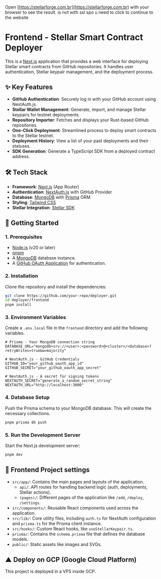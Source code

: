 Open [https://stellarforge.com.br](https://stellarforge.com.br) with your browser to see the result. is not with ssl spo u need to click to continue to the website

# Frontend - Stellar Smart Contract Deployer

This is a [Next.js](https://nextjs.org) application that provides a web interface for deploying Stellar smart contracts from GitHub repositories. It handles user authentication, Stellar keypair management, and the deployment process.

## ✨ Key Features

- **GitHub Authentication**: Securely log in with your GitHub account using NextAuth.js.
- **Stellar Wallet Management**: Generate, import, and manage Stellar keypairs for testnet deployments.
- **Repository Importer**: Fetches and displays your Rust-based GitHub repositories.
- **One-Click Deployment**: Streamlined process to deploy smart contracts to the Stellar testnet.
- **Deployment History**: View a list of your past deployments and their statuses.
- **SDK Generation**: Generate a TypeScript SDK from a deployed contract address.

## 🛠️ Tech Stack

- **Framework**: [Next.js](https://nextjs.org/) (App Router)
- **Authentication**: [NextAuth.js](https://next-auth.js.org/) with GitHub Provider
- **Database**: [MongoDB](https://www.mongodb.com/) with [Prisma](https://www.prisma.io/) ORM
- **Styling**: [Tailwind CSS](https://tailwindcss.com/)
- **Stellar Integration**: [Stellar SDK](https://www.stellar.org/developers/js-stellar-sdk)

## 🚀 Getting Started

### 1. Prerequisites

- [Node.js](https://nodejs.org/en/) (v20 or later)
- [pnpm](https://pnpm.io/installation)
- A [MongoDB](https://www.mongodb.com/) database instance.
- A [GitHub OAuth Application](https://docs.github.com/en/developers/apps/building-oauth-apps/creating-an-oauth-app) for authentication.

### 2. Installation

Clone the repository and install the dependencies:

```bash
git clone https://github.com/your-repo/deployer.git
cd deployer/frontend
pnpm install
```

### 3. Environment Variables

Create a `.env.local` file in the `frontend` directory and add the following variables.

```env
# Prisma - Your MongoDB connection string
DATABASE_URL="mongodb+srv://<user>:<password>@<cluster>/<database>?retryWrites=true&w=majority"

# NextAuth.js - GitHub Credentials
GITHUB_ID="your_github_oauth_app_id"
GITHUB_SECRET="your_github_oauth_app_secret"

# NextAuth.js - A secret for signing tokens
NEXTAUTH_SECRET="generate_a_random_secret_string"
NEXTAUTH_URL="http://localhost:3000"
```

### 4. Database Setup

Push the Prisma schema to your MongoDB database. This will create the necessary collections.

```bash
pnpm prisma db push
```

### 5. Run the Development Server

Start the Next.js development server:

```bash
pnpm dev
```



## 📂 Frontend Project settings

- `src/app/`: Contains the main pages and layouts of the application.
  - `api/`: API routes for handling backend logic (auth, deployments, Stellar actions).
  - `(pages)/`: Different pages of the application like `/add`, `/deploy`, `/settings`.
- `src/components/`: Reusable React components used across the application.
- `src/lib/`: Core utility files, including `auth.ts` for NextAuth configuration and `prisma.ts` for the Prisma client instance.
- `src/hooks/`: Custom React hooks, like `useStellarKeypair.ts`.
- `prisma/`: Contains the `schema.prisma` file that defines the database models.
- `public/`: Static assets like images and SVGs.

## ▲ Deploy on GCP (Google Cloud Platform)

This project is deployed in a VPS inside GCP.
